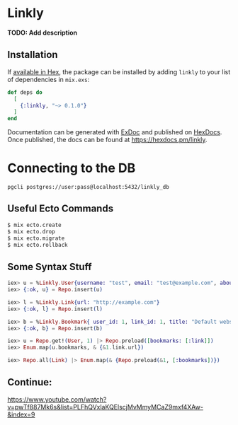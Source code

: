 # Linkly

**TODO: Add description**

## Installation

If [available in Hex](https://hex.pm/docs/publish), the package can be installed
by adding `linkly` to your list of dependencies in `mix.exs`:

```elixir
def deps do
  [
    {:linkly, "~> 0.1.0"}
  ]
end
```

Documentation can be generated with [ExDoc](https://github.com/elixir-lang/ex_doc)
and published on [HexDocs](https://hexdocs.pm). Once published, the docs can
be found at <https://hexdocs.pm/linkly>.

# Connecting to the DB

`pgcli postgres://user:pass@localhost:5432/linkly_db`

## Useful Ecto Commands

```sh
$ mix ecto.create
$ mix ecto.drop
$ mix ecto.migrate
$ mix ecto.rollback
```

## Some Syntax Stuff

```elixir
iex> u = %Linkly.User{username: "test", email: "test@example.com", about: "This is a test user!"}
iex> {:ok, u} = Repo.insert(u)

iex> l = %Linkly.Link{url: "http://example.com"}
iex> {:ok, l} = Repo.insert(l)

iex> b = %Linkly.Bookmark{ user_id: 1, link_id: 1, title: "Default website example.com" }
iex> {:ok, b} = Repo.insert(b)

iex> u = Repo.get!(User, 1) |> Repo.preload([bookmarks: [:link]])
iex> Enum.map(u.bookmarks, & {&1.link.url})

iex> Repo.all(Link) |> Enum.map(& {Repo.preload(&1, [:bookmarks])})
```

## Continue:

https://www.youtube.com/watch?v=pwTf887Mk6s&list=PLFhQVxlaKQElscjMvMmyMCaZ9mxf4XAw-&index=9
